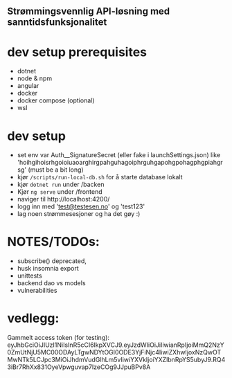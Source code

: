 
## Strømmingsvennlig API-løsning med sanntidsfunksjonalitet

# dev setup prerequisites
- dotnet
- node & npm
- angular
- docker
- docker compose (optional)
- wsl

# dev setup
- set env var Auth__SignatureSecret (eller fake i launchSettings.json)
  like 'hoihgihoisrhgoioiuaoarghirgpahguhagoiphrguhgapohgpohagphgpiahgrsg' (must be a bit long)
- kjør `/scripts/run-local-db.sh` for å starte database lokalt
- kjør `dotnet run` under /backen
- Kjør `ng serve` under /frontend
- naviger til http://localhost:4200/
- logg inn med 'test@testesen.no' og 'test123'
- lag noen strømmesesjoner og ha det gøy :)


# NOTES/TODOs:
- subscribe() deprecated, 
- husk insomnia export
- unittests
- backend dao vs models
- vulnerabilities


# vedlegg:
Gammelt access token (for testing):
eyJhbGciOiJIUzI1NiIsInR5cCI6IkpXVCJ9.eyJzdWIiOiJiIiwianRpIjoiMmQ2NzY0ZmUtNjU5MC00ODAyLTgwNDYtOGI0ODE3YjFiNjc4IiwiZXhwIjoxNzQwOTMwNTk5LCJpc3MiOiJhdmVudGlhLm5vIiwiYXVkIjoiYXZlbnRpYS5ubyJ9.RQ43iBr7RhXx831OyeVpwguvap7IzeCOg9JJpuBPv8A